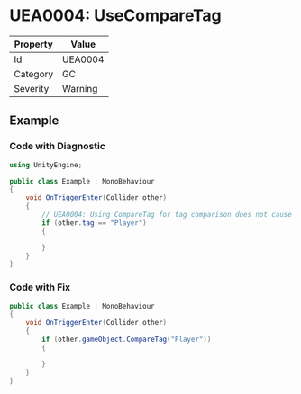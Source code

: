 # UEA0004: UseCompareTag

| Property | Value         |
| -------- | ------------- |
| Id       | UEA0004       |
| Category | GC            |
| Severity | Warning       |

## Example

### Code with Diagnostic

```csharp
using UnityEngine;

public class Example : MonoBehaviour
{
	void OnTriggerEnter(Collider other)
	{
		// UEA0004: Using CompareTag for tag comparison does not cause allocations
		if (other.tag == "Player")
		{

		}
	}
}
```

### Code with Fix


```csharp
public class Example : MonoBehaviour
{
    void OnTriggerEnter(Collider other)
    {
        if (other.gameObject.CompareTag("Player"))
        {

        }
    }
}
```